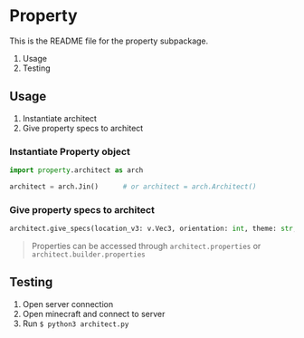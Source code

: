 # Property

This is the README file for the property subpackage.

1. Usage
2. Testing

## Usage

1. Instantiate architect
2. Give property specs to architect

### Instantiate Property object

```python
import property.architect as arch

architect = arch.Jin()      # or architect = arch.Architect()
```

### Give property specs to architect

```python
architect.give_specs(location_v3: v.Vec3, orientation: int, theme: str, mc: minecraft.Minecraft)
```

> Properties can be accessed through `architect.properties` or `architect.builder.properties`


## Testing

1. Open server connection
2. Open minecraft and connect to server
3. Run `$ python3 architect.py`

